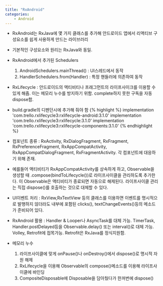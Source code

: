 ```yaml
---
title: "RxAndroid"
categories:
    - Android
---
```

* RxAndroid는 RxJava에 몇 가지 클래스를 추가해 안드로이드 앱에서 리액티브 구성요소를 쉽게 사용하게 만드는 라이브러리

* 기본적인 구성요소와 원리는 RxJava와 동일.

* RxAndroid에서 추가된 Schedulers
    1. AndroidSchedulers.mainThread() : UI스레드에서 동작
    2. HandlerSchedulers.from(Handler) : 특정 핸들러에 의존하여 동작
    
* RxLifecycle : 안드로이드의 액티비티나 프래그먼트의 라이프사이크를 이용할 수 있게 해줌.
    이는 메모리 누수를 방지하기 위함. complete하지 못한 구독을 자동 dispose함.

* build.gradle의 디펜던시에 추가해 줘야 함
{% highlight %}
implementation 'com.trello.rxlifecycle3:rxlifecycle-android:3.1.0'
implementation 'com.trello.rxlifecycle3:rxlifecycle:3.1.0'
implementation 'com.trello.rxlifecycle3:rxlifecycle-components:3.1.0'
{% endhighlight %}
    
* 컴포넌트 종류 : RxActivity, RxDialogFragment, RxFragment, RxPreferenceFragment, RxAppCompatActivity,
    RxAppCompatDialogFragment, RxFragmentActivity. 각 컴포넌트에 대응하기 위해 존재.
    
* 예를들어 액티비티가 RxAppCompatActivity를 상속하게 하고, Observable을 생성할 때
    .compose(bindToLifecycle())로 라이프사이클을 관리하도록 추가한다.
    이 Observable은 액티비티가 종료되면 자동으로 해제된다.
    라이프사이클 관리는 직접 dispose()를 호출하는 것으로 대체할 수 있다.
    
* UI이벤트 처리 : RxView,RxTextView 등의 클래스를 이용하면 이벤트를 명시적으로 발행하지 않더라도
    내부에 포함된 clicks(), textChangeEvents()등의 메소드가 준비되어 있다.
    
* RxAndroid 활용 : Handler & Looper나 AsyncTask를 대체 가능.
    TimerTask, Handler.postDelayed등을 Observable.delay() 또는 interval()로 대체 가능.
    Volley, Retrofit에 접목가능. Retrofit은 RxJava를 정식지원함.

* 메모리 누수
    1. 라이프사이클에 맞게 onPause()나 onDestroy()에서 dispose()로 명시적 자원 해제
    2. RxLifecycle을 이용해 Observable의 compose()메소드를 이용해 라이프사이클에 바인딩
    3. CompositeDisposable에 Disposable을 담아뒀다가 한꺼번에 dispose()
    